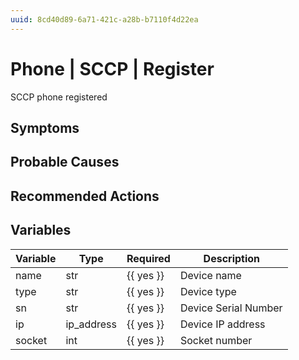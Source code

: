 ```yaml
---
uuid: 8cd40d89-6a71-421c-a28b-b7110f4d22ea
---
```

# Phone | SCCP | Register

SCCP phone registered

## Symptoms

## Probable Causes

## Recommended Actions

## Variables

Variable | Type | Required | Description
--- | --- | --- | ---
name | str | {{ yes }} | Device name
type | str | {{ yes }} | Device type
sn | str | {{ yes }} | Device Serial Number
ip | ip_address | {{ yes }} | Device IP address
socket | int | {{ yes }} | Socket number
